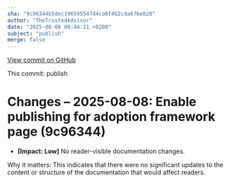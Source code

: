 ```yaml
---
sha: "9c96344b5dec196595547d4ca6f4b2cda676e820"
author: "TheTrustedAdvisor"
date: "2025-08-08 09:44:21 +0200"
subject: "publish"
merge: false
---
```


[View commit on GitHub](https://github.com/TheTrustedAdvisor/FabricAdoptionFramework/commit/9c96344b5dec196595547d4ca6f4b2cda676e820)

This commit: publish

# Changes – 2025-08-08: Enable publishing for adoption framework page (9c96344)

- **[Impact: Low]** No reader-visible documentation changes.

Why it matters: This indicates that there were no significant updates to the content or structure of the documentation that would affect readers.
